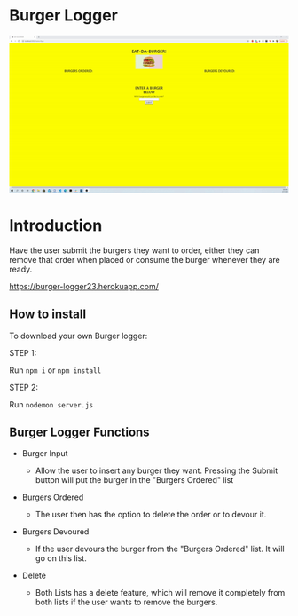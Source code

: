# Burger Logger 

![Demonstration](public/assets/img/burgerShowcase.gif)

# Introduction

Have the user submit the burgers they want to order, either they can remove that order when placed or consume the burger whenever they are ready.

https://burger-logger23.herokuapp.com/

## How to install

To download your own Burger logger:

STEP 1:

Run ```npm i``` or ```npm install```

STEP 2:

Run ``` nodemon server.js ```

## Burger Logger Functions

* Burger Input
    * Allow the user to insert any burger they want. Pressing the Submit button will put the burger in the "Burgers Ordered" list

* Burgers Ordered
    * The user then has the option to delete the order or to devour it. 

* Burgers Devoured
    * If the user devours the burger from the "Burgers Ordered" list. It will go on this list.

* Delete 
    * Both Lists has a delete feature, which will remove it completely from both lists if the user wants to remove the burgers.

